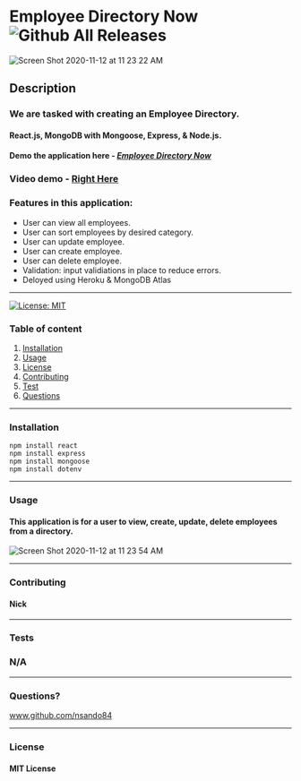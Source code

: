 # **Employee Directory Now**   ![Github All Releases](https://img.shields.io/github/contributors/nsando84/Employee-Directory-Now)   

![Screen Shot 2020-11-12 at 11 23 22 AM](https://user-images.githubusercontent.com/67135603/98986377-aafad300-24d9-11eb-8a73-aed4c493e2bb.png)








  ## **Description**

  

  ### We are tasked with creating an Employee Directory.
  
  #### React.js, MongoDB with Mongoose, Express, & Node.js.

 #### Demo the application here - [***Employee Directory Now***](https://employee-now.herokuapp.com/)
 
 ### Video demo - [Right Here](https://drive.google.com/file/d/1gLguB57RV6hOV0EuNUWAZ-8_TroCG3mi/view)
 
  ### Features in this application:
  
  - User can view all employees.
  - User can sort employees by desired category.
  - User can update employee.
  - User can create employee.
  - User can delete employee.
  - Validation: input validiations in place to reduce errors.
  - Deloyed using Heroku & MongoDB Atlas
  
---

[![License: MIT](https://img.shields.io/badge/License-MIT-yellow.svg)](https://opensource.org/licenses/MIT)

  ### Table of content
  1. [Installation](#installation)
  2. [Usage](#usage)
  3. [License](#license)
  4. [Contributing](#contributing)
  5. [Test](#test)
  6. [Questions](#questions)

---

### **Installation**

   
    npm install react
    npm install express
    npm install mongoose
    npm install dotenv
    
   
---

### **Usage**

#### This application is for a user to view, create, update, delete employees from a directory. 

![Screen Shot 2020-11-12 at 11 23 54 AM](https://user-images.githubusercontent.com/67135603/98987009-82270d80-24da-11eb-8786-c89dd78446ff.png)





---

### **Contributing**

#### Nick

---

### **Tests**

### N/A

---

### **Questions?**

www.github.com/nsando84

---

### **License**

#### MIT License
